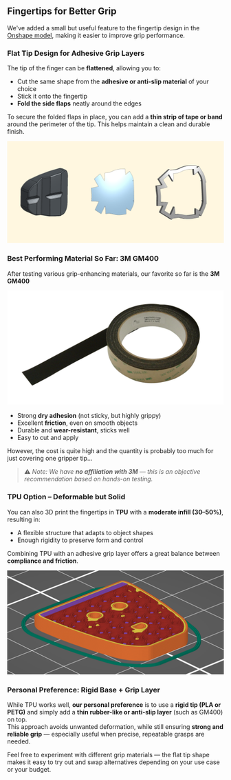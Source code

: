## Fingertips for Better Grip

We've added a small but useful feature to the fingertip design in the [Onshape model](https://cad.onshape.com/documents/96518c699fd03eea508b06d3/w/d5f95a6266b027d84ae48634/e/e41e675b82a4f671f01336e0), making it easier to improve grip performance.

### Flat Tip Design for Adhesive Grip Layers

The tip of the finger can be **flattened**, allowing you to:
- Cut the same shape from the **adhesive or anti-slip material** of your choice
- Stick it onto the fingertip
- **Fold the side flaps** neatly around the edges

To secure the folded flaps in place, you can add a **thin strip of tape or band** around the perimeter of the tip. This helps maintain a clean and durable finish.

![tip_stencil](/assets/images/tip_stencil.png)


### Best Performing Material So Far: **3M GM400**

After testing various grip-enhancing materials, our favorite so far is the **3M GM400**

![gm400](/assets/images/gm400.png)

- Strong **dry adhesion** (not sticky, but highly grippy)
- Excellent **friction**, even on smooth objects
- Durable and **wear-resistant**, sticks well
- Easy to cut and apply

However, the cost is quite high and the quantity is probably too much for just covering one gripper tip...

> ⚠️ _Note: We have **no affiliation with 3M** — this is an objective recommendation based on hands-on testing._


### TPU Option – Deformable but Solid

You can also 3D print the fingertips in **TPU** with a **moderate infill (30–50%)**, resulting in:
- A flexible structure that adapts to object shapes
- Enough rigidity to preserve form and control

Combining TPU with an adhesive grip layer offers a great balance between **compliance and friction**.

![tpu_tip](/assets/images/tpu_tip_print.png)


### Personal Preference: Rigid Base + Grip Layer

While TPU works well, **our personal preference** is to use a **rigid tip (PLA or PETG)** and simply add a **thin rubber-like or anti-slip layer** (such as GM400) on top.  
This approach avoids unwanted deformation, while still ensuring **strong and reliable grip** — especially useful when precise, repeatable grasps are needed.


Feel free to experiment with different grip materials — the flat tip shape makes it easy to try out and swap alternatives depending on your use case or your budget.
